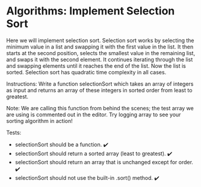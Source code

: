 # Algorithms: Implement Selection Sort

Here we will implement selection sort. Selection sort works by selecting the minimum value in a list and swapping it with the first value in the list. It then starts at the second position, selects the smallest value in the remaining list, and swaps it with the second element. It continues iterating through the list and swapping elements until it reaches the end of the list. Now the list is sorted. Selection sort has quadratic time complexity in all cases.

Instructions: Write a function selectionSort which takes an array of integers as input and returns an array of these integers in sorted order from least to greatest.

Note:
We are calling this function from behind the scenes; the test array we are using is commented out in the editor. Try logging array to see your sorting algorithm in action!

Tests:

* selectionSort should be a function. :heavy_check_mark:
* selectionSort should return a sorted array (least to greatest). :heavy_check_mark:
* selectionSort should return an array that is unchanged except for order. :heavy_check_mark:
* selectionSort should not use the built-in .sort() method. :heavy_check_mark:
